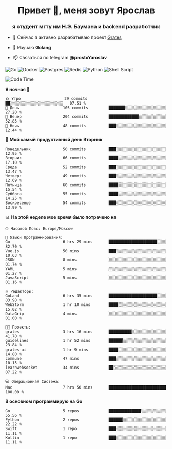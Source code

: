 <h1 align="center">Привет 👋, меня зовут Ярослав</h1>
<h3 align="center">я студент мгту им Н.Э. Баумана и 
backend разработчик</h3>

<!--[![Typing SVG](https://readme-typing-svg.herokuapp.com?color=%2336BCF7&lines=Computer+science+student)](https://git.io/typing-svg)
-->

<!--<p align="left"> <a href="https://github.com/ryo-ma/github-profile-trophy"><img src="https://github-profile-trophy.vercel.app/?username=passwordhash" alt="passwordhash" /></a> </p>-->

- 🔭 Сейчас я активно разрабатываю проект [Grates](https://github.com/passwordhash/grates)

- 🌱 Изучаю **Golang**

- 📫 Связаться по telegram **@prostoYaroslav**

![Go](https://img.shields.io/badge/go-%2300ADD8.svg?style=for-the-badge&logo=go&logoColor=white)
![Docker](https://img.shields.io/badge/docker-%230db7ed.svg?style=for-the-badge&logo=docker&logoColor=white)
![Postgres](https://img.shields.io/badge/postgres-%23316192.svg?style=for-the-badge&logo=postgresql&logoColor=white)
![Redis](https://img.shields.io/badge/redis-%23DD0031.svg?style=for-the-badge&logo=redis&logoColor=white)
![Python](https://img.shields.io/badge/python-3670A0?style=for-the-badge&logo=python&logoColor=ffdd54)
![Shell Script](https://img.shields.io/badge/shell_script-%23121011.svg?style=for-the-badge&logo=gnu-bash&logoColor=white)

<!--START_SECTION:waka-->
![Code Time](http://img.shields.io/badge/Code%20Time-86%20hrs%2014%20mins-blue)

**Я ночная 🦉** 

```text
🌞 Утро                   29 commits          ██░░░░░░░░░░░░░░░░░░░░░░░   07.51 % 
🌆 День                   105 commits         ███████░░░░░░░░░░░░░░░░░░   27.20 % 
🌃 Вечер                  204 commits         █████████████░░░░░░░░░░░░   52.85 % 
🌙 Ночь                   48 commits          ███░░░░░░░░░░░░░░░░░░░░░░   12.44 % 
```
📅 **Мой самый продуктивный день Вторник** 

```text
Понедельник              50 commits          ███░░░░░░░░░░░░░░░░░░░░░░   12.95 % 
Вторник                  66 commits          ████░░░░░░░░░░░░░░░░░░░░░   17.10 % 
Среда                    52 commits          ███░░░░░░░░░░░░░░░░░░░░░░   13.47 % 
Четверг                  49 commits          ███░░░░░░░░░░░░░░░░░░░░░░   12.69 % 
Пятница                  60 commits          ████░░░░░░░░░░░░░░░░░░░░░   15.54 % 
Суббота                  55 commits          ████░░░░░░░░░░░░░░░░░░░░░   14.25 % 
Воскресенье              54 commits          ███░░░░░░░░░░░░░░░░░░░░░░   13.99 % 
```


📊 **На этой неделе мое время было потрачено на** 

```text
🕑︎ Часовой Пояс: Europe/Moscow

💬 Языки Программирования: 
Go                       6 hrs 29 mins       █████████████████████░░░░   82.70 % 
Vue.js                   50 mins             ███░░░░░░░░░░░░░░░░░░░░░░   10.63 % 
JSON                     8 mins              ░░░░░░░░░░░░░░░░░░░░░░░░░   01.74 % 
YAML                     5 mins              ░░░░░░░░░░░░░░░░░░░░░░░░░   01.27 % 
JavaScript               5 mins              ░░░░░░░░░░░░░░░░░░░░░░░░░   01.16 % 

🔥 Редакторы: 
GoLand                   6 hrs 35 mins       █████████████████████░░░░   83.98 % 
WebStorm                 1 hr 10 mins        ████░░░░░░░░░░░░░░░░░░░░░   15.02 % 
DataGrip                 4 mins              ░░░░░░░░░░░░░░░░░░░░░░░░░   01.00 % 

🐱‍💻 Проекты: 
grates                   3 hrs 16 mins       ██████████░░░░░░░░░░░░░░░   41.70 % 
guidelines               1 hr 52 mins        ██████░░░░░░░░░░░░░░░░░░░   23.84 % 
grates-ui                1 hr 9 mins         ████░░░░░░░░░░░░░░░░░░░░░   14.80 % 
commune                  47 mins             ███░░░░░░░░░░░░░░░░░░░░░░   10.15 % 
learnwebsocket           34 mins             ██░░░░░░░░░░░░░░░░░░░░░░░   07.22 % 

💻 Операционная Система: 
Mac                      7 hrs 50 mins       █████████████████████████   100.00 % 
```

**В основном программирую на Go** 

```text
Go                       5 repos             ██████████████░░░░░░░░░░░   55.56 % 
Python                   2 repos             ██████░░░░░░░░░░░░░░░░░░░   22.22 % 
Swift                    1 repo              ███░░░░░░░░░░░░░░░░░░░░░░   11.11 % 
Kotlin                   1 repo              ███░░░░░░░░░░░░░░░░░░░░░░   11.11 % 
```




<!--END_SECTION:waka-->

<!--
<p><img align="center" src="https://github-readme-stats.vercel.app/api/top-langs?username=passwordhash&show_icons=true&locale=en&layout=compact" alt="passwordhash" /></p>

<p><img align="center" src="https://github-readme-streak-stats.herokuapp.com/?user=passwordhash&" alt="passwordhash" /></p>-->

